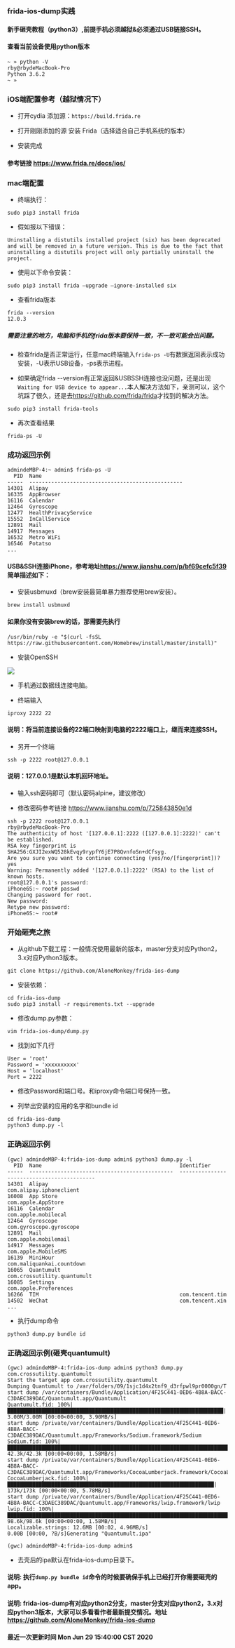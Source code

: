 ### frida-ios-dump实践
#### 新手砸壳教程（python3）,前提手机必须越狱&必须通过USB链接SSH。
#### 查看当前设备使用python版本
```
~ » python -V                                                                  rby@rbydeMacBook-Pro
Python 3.6.2
~ » 
```
### iOS端配置参考（越狱情况下）
- 打开cydia 添加源：`https://build.frida.re`

- 打开刚刚添加的源 安装 Frida（选择适合自己手机系统的版本）

- 安装完成

#### 参考链接  <https://www.frida.re/docs/ios/>

### mac端配置
- 终端执行：

```
sudo pip3 install frida
```  
- 假如报以下错误：

```
Uninstalling a distutils installed project (six) has been deprecated and will be removed in a future version. This is due to the fact that uninstalling a distutils project will only partially uninstall the project.
```

- 使用以下命令安装：

```
sudo pip3 install frida –upgrade –ignore-installed six
```

- 查看frida版本

```
frida --version
12.0.3
```
##### 需要注意的地方，电脑和手机的frida版本要保持一致，不一致可能会出问题。

- 检查frida是否正常运行，任意mac终端输入```frida-ps -U```有数据返回表示成功安装，-U表示USB设备，-ps表示进程。

- 如果确定frida --version有正常返回&USBSSH连接也没问题，还是出现```Waiting for USB device to appear...```本人解决方法如下，亲测可以，这个坑踩了很久，还是去<https://github.com/frida/frida>才找到的解决方法。

```
sudo pip3 install frida-tools
```
- 再次查看结果

```
frida-ps -U
```

### 成功返回示例

```
admindeMBP-4:~ admin$ frida-ps -U
  PID  Name
-----  -------------------------------------------------
14301  Alipay
16335  AppBrowser
16116  Calendar
12464  Gyroscope
12477  HealthPrivacyService
15552  InCallService
12891  Mail
14917  Messages
16532  Metro WiFi
16546  Potatso
...
```

#### USB&SSH连接iPhone，参考地址<https://www.jianshu.com/p/bf69cefc5f39>简单描述如下：

- 安装usbmuxd（brew安装最简单暴力推荐使用brew安装）。  

```
brew install usbmuxd
```   
#### 如果你没有安装brew的话，那需要先执行  
```
/usr/bin/ruby -e "$(curl -fsSL https://raw.githubusercontent.com/Homebrew/install/master/install)"
```
- 安装OpenSSH

![](https://raw.githubusercontent.com/we11cheng/picBed/master/WechatIMG1452.jpeg)

- 手机通过数据线连接电脑。
      
- 终端输入 
     
```
iproxy 2222 22
```     
#### 说明：将当前连接设备的22端口映射到电脑的2222端口上，继而来连接SSH。   
- 另开一个终端

```
ssh -p 2222 root@127.0.0.1
```   
#### 说明：127.0.0.1是默认本机回环地址。

- 输入ssh密码即可（默认密码alpine，建议修改）

- 修改密码参考链接 <https://www.jianshu.com/p/725843850e1d>

```
ssh -p 2222 root@127.0.0.1                                                 rby@rbydeMacBook-Pro
The authenticity of host '[127.0.0.1]:2222 ([127.0.0.1]:2222)' can't be established.
RSA key fingerprint is SHA256:GXJI2exWQ528kEvqy9rypfY6jE7P8QvnfoSn+dCfsyg.
Are you sure you want to continue connecting (yes/no/[fingerprint])? yes
Warning: Permanently added '[127.0.0.1]:2222' (RSA) to the list of known hosts.
root@127.0.0.1's password: 
iPhone6S:~ root# passwd
Changing password for root.
New password:
Retype new password:
iPhone6S:~ root# 
```

### 开始砸壳之旅

- 从github下载工程：一般情况使用最新的版本，master分支对应Python2，3.x对应Python3版本。

```
git clone https://github.com/AloneMonkey/frida-ios-dump 
```     
- 安装依赖：

```
cd frida-ios-dump
sudo pip3 install -r requirements.txt --upgrade
```
- 修改dump.py参数：

```
vim frida-ios-dump/dump.py
```
- 找到如下几行

```
User = 'root'   
Password = 'xxxxxxxxxx'   
Host = 'localhost'   
Port = 2222   
```

- 修改Password和端口号。和iproxy命令端口号保持一致。


- 列举出安装的应用的名字和bundle id 

```
cd frida-ios-dump
python3 dump.py -l
```

### 正确返回示例

```
(gwc) admindeMBP-4:frida-ios-dump admin$ python3 dump.py -l
  PID  Name                                            Identifier                                 
-----  ----------------------------------------------  -------------------------------------------
14301  Alipay                                          com.alipay.iphoneclient                    
16008  App Store                                       com.apple.AppStore                         
16116  Calendar                                        com.apple.mobilecal                        
12464  Gyroscope                                       com.gyroscope.gyroscope                    
12891  Mail                                            com.apple.mobilemail                       
14917  Messages                                        com.apple.MobileSMS                        
16139  MiniHour                                        com.maliquankai.countdown                  
16065  Quantumult                                      com.crossutility.quantumult                
16085  Settings                                        com.apple.Preferences                      
16266  TIM                                             com.tencent.tim                            
14502  WeChat                                          com.tencent.xin  
...
```

- 执行dump命令 

```
python3 dump.py bundle id
``` 

### 正确返回示例(砸壳quantumult)

```
(gwc) admindeMBP-4:frida-ios-dump admin$ python3 dump.py com.crossutility.quantumult
Start the target app com.crossutility.quantumult
Dumping Quantumult to /var/folders/09/1sjc1d4x2tnf9_d3rfpwl9pr0000gn/T
start dump /var/containers/Bundle/Application/4F25C441-0ED6-4B8A-BACC-C3DAEC389DAC/Quantumult.app/Quantumult
Quantumult.fid: 100%|█████████████████████████████████████████████████████████████████████| 3.00M/3.00M [00:00<00:00, 3.90MB/s]
start dump /private/var/containers/Bundle/Application/4F25C441-0ED6-4B8A-BACC-C3DAEC389DAC/Quantumult.app/Frameworks/Sodium.framework/Sodium
Sodium.fid: 100%|█████████████████████████████████████████████████████████████████████████| 42.3k/42.3k [00:00<00:00, 1.58MB/s]
start dump /private/var/containers/Bundle/Application/4F25C441-0ED6-4B8A-BACC-C3DAEC389DAC/Quantumult.app/Frameworks/CocoaLumberjack.framework/CocoaLumberjack
CocoaLumberjack.fid: 100%|██████████████████████████████████████████████████████████████████| 173k/173k [00:00<00:00, 5.78MB/s]
start dump /private/var/containers/Bundle/Application/4F25C441-0ED6-4B8A-BACC-C3DAEC389DAC/Quantumult.app/Frameworks/lwip.framework/lwip
lwip.fid: 100%|███████████████████████████████████████████████████████████████████████████| 98.6k/98.6k [00:00<00:00, 1.58MB/s]
Localizable.strings: 12.6MB [00:02, 4.96MB/s]         
0.00B [00:00, ?B/s]Generating "Quantumult.ipa"

(gwc) admindeMBP-4:frida-ios-dump admin$ 
```

- 去壳后的ipa默认在frida-ios-dump目录下。

#### 说明: 执行```dump.py bundle id```命令的时候要确保手机上已经打开你需要砸壳的app。
#### 说明: frida-ios-dump有对应python2分支，master分支对应python2，3.x对应python3版本，大家可以多看看作者最新提交情况。地址 <https://github.com/AloneMonkey/frida-ios-dump>
#### 最近一次更新时间 Mon Jun 29 15:40:00 CST 2020



